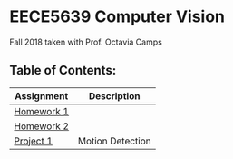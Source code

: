 # EECE5639 Computer Vision  
Fall 2018 taken with Prof. Octavia Camps   

## Table of Contents:
|Assignment                   |Description                          |
|-----------------------------|-------------------------------------|
|[Homework 1][1]              |                                     |
|[Homework 2][2]              |                                     |
|[Project 1][3]               |Motion Detection                     |


[1]: https://github.com/tjyiiuan/Graduate-Courses/tree/master/EECE5639-Computer-Vision/Homework-1
[2]: https://github.com/tjyiiuan/Graduate-Courses/tree/master/EECE5639-Computer-Vision/Homework-2
[3]: https://github.com/tjyiiuan/Graduate-Courses/tree/master/EECE5639-Computer-Vision/Project-1
